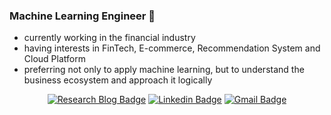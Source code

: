 ### Machine Learning Engineer 🌱
- currently working in the financial industry  
- having interests in FinTech, E-commerce, Recommendation System and Cloud Platform
- preferring not only to apply machine learning, but to understand the business ecosystem and approach it logically

<div align=center>

[![Research Blog Badge](http://img.shields.io/badge/-Research%20Blog-ff69b4?style=for-the-badge&logo=Bloglovin&link=https://greeksharifa.github.io/blog/categories/)](https://greeksharifa.github.io/blog/categories/) 
[![Linkedin Badge](https://img.shields.io/badge/-LinkedIn-blue?style=for-the-badge&logo=Linkedin&logoColor=white&link=https://www.linkedin.com/in/youyoung-jang-99642020b/)](https://www.linkedin.com/in/youyoung-jang-99642020b/) 
[![Gmail Badge](https://img.shields.io/badge/-Gmail-d14836?style=for-the-badge&logo=Gmail&logoColor=white&link=mailto:pushkin522@gmail.com)](mailto:pushkin522@gmail.com) 
  
</div>
